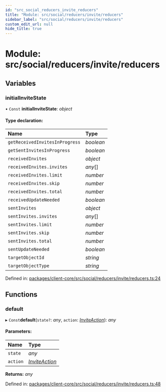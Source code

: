 ```yaml
---
id: "src_social_reducers_invite_reducers"
title: "Module: src/social/reducers/invite/reducers"
sidebar_label: "src/social/reducers/invite/reducers"
custom_edit_url: null
hide_title: true
---
```


# Module: src/social/reducers/invite/reducers

## Variables

### initialInviteState

• `Const` **initialInviteState**: *object*

#### Type declaration:

Name | Type |
:------ | :------ |
`getReceivedInvitesInProgress` | *boolean* |
`getSentInvitesInProgress` | *boolean* |
`receivedInvites` | *object* |
`receivedInvites.invites` | *any*[] |
`receivedInvites.limit` | *number* |
`receivedInvites.skip` | *number* |
`receivedInvites.total` | *number* |
`receivedUpdateNeeded` | *boolean* |
`sentInvites` | *object* |
`sentInvites.invites` | *any*[] |
`sentInvites.limit` | *number* |
`sentInvites.skip` | *number* |
`sentInvites.total` | *number* |
`sentUpdateNeeded` | *boolean* |
`targetObjectId` | *string* |
`targetObjectType` | *string* |

Defined in: [packages/client-core/src/social/reducers/invite/reducers.ts:24](https://github.com/xr3ngine/xr3ngine/blob/716a06460/packages/client-core/src/social/reducers/invite/reducers.ts#L24)

## Functions

### default

▸ `Const`**default**(`state?`: *any*, `action`: [*InviteAction*](src_social_reducers_invite_actions.md#inviteaction)): *any*

#### Parameters:

Name | Type |
:------ | :------ |
`state` | *any* |
`action` | [*InviteAction*](src_social_reducers_invite_actions.md#inviteaction) |

**Returns:** *any*

Defined in: [packages/client-core/src/social/reducers/invite/reducers.ts:48](https://github.com/xr3ngine/xr3ngine/blob/716a06460/packages/client-core/src/social/reducers/invite/reducers.ts#L48)
